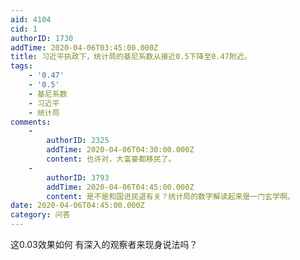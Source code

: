 ```yaml
---
aid: 4104
cid: 1
authorID: 1730
addTime: 2020-04-06T03:45:00.000Z
title: 习近平执政下，统计局的基尼系数从接近0.5下降至0.47附近。
tags:
    - '0.47'
    - '0.5'
    - 基尼系数
    - 习近平
    - 统计局
comments:
    -
        authorID: 2325
        addTime: 2020-04-06T04:30:00.000Z
        content: 也许对，大富豪都移民了。
    -
        authorID: 3793
        addTime: 2020-04-06T04:45:00.000Z
        content: 是不是和国进民退有关？统计局的数字解读起来是一门玄学啊。
date: 2020-04-06T04:45:00.000Z
category: 问答
---
```


这0.03效果如何 有深入的观察者来现身说法吗？
